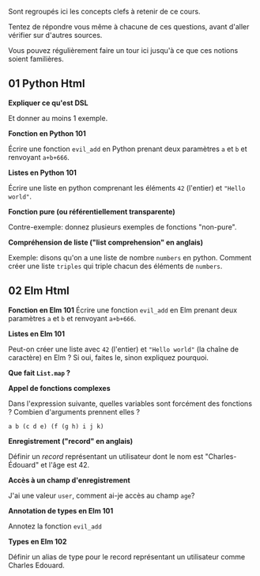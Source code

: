 Sont regroupés ici les concepts clefs à retenir de ce cours.

Tentez de répondre vous même à chacune de ces questions, avant d'aller vérifier sur d'autres sources.

Vous pouvez régulièrement faire un tour ici jusqu'à ce que ces notions soient familières.

## 01 Python Html

**Expliquer ce qu'est DSL**

Et donner au moins 1 exemple.

**Fonction en Python 101**

Écrire une fonction `evil_add` en Python prenant deux paramètres `a` et `b` et renvoyant `a+b+666`.

**Listes en Python 101**

Écrire une liste en python comprenant les éléments `42` (l'entier) et `"Hello world"`.

**Fonction pure (ou référentiellement transparente)**

Contre-exemple: donnez plusieurs exemples de fonctions "non-pure".

**Compréhension de liste ("list comprehension" en anglais)**

Exemple: disons qu'on a une liste de nombre `numbers` en python. Comment créer une liste `triples` qui triple chacun des éléments de `numbers`.

## 02 Elm Html

**Fonction en Elm 101**
Écrire une fonction `evil_add` en Elm prenant deux paramètres `a` et `b` et renvoyant `a+b+666`.

**Listes en Elm 101**

Peut-on créer une liste avec `42` (l'entier) et `"Hello world"` (la chaîne de caractère) en Elm ?
Si oui, faites le, sinon expliquez pourquoi.

**Que fait `List.map` ?**

**Appel de fonctions complexes**

Dans l'expression suivante, quelles variables sont forcément des fonctions ? Combien d'arguments
prennent elles ?

```
a b (c d e) (f (g h) i j k)
```

**Enregistrement ("record" en anglais)**

Définir un _record_ représentant un utilisateur dont le nom est "Charles-Édouard" et
l'âge est 42.

**Accès à un champ d'enregistrement**

J'ai une valeur `user`, comment ai-je accès au champ `age`?

**Annotation de types en Elm 101**

Annotez la fonction `evil_add`

**Types en Elm 102**

Définir un alias de type pour le record représentant un utilisateur comme Charles Edouard.

